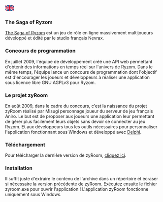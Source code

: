 [![en](/assets/lang-en.png)](README.md)

### The Saga of Ryzom
[The Saga of Ryzom](https://fr.wikipedia.org/wiki/Ryzom) est un jeu de rôle en ligne massivement multijoueurs développé et édité par le studio français Nevrax.

### Concours de programmation
En juillet 2009, l'équipe de développement créé une API web permettant d'obtenir des informations en temps réel sur l'univers de Ryzom. Dans le même temps, l'équipe lance un concours de programmation dont l'objectif est d'encourager les joueurs et développeurs à réaliser une application sous licence libre GNU AGPLv3 pour Ryzom.

### Le projet zyRoom
En août 2009, dans le cadre du concours, c'est la naissance du projet zyRoom réalisé par Misugi personnage joueur du serveur de jeu français Aniro. Le but est de proposer aux joueurs une application leur permettant de gérer plus facilement leurs objets sans devoir se connecter au jeu Ryzom. Et aux développeurs tous les outils nécessaires pour personnaliser l'application fonctionnant sous Windows et développé avec [Delphi](https://fr.wikipedia.org/wiki/Delphi_(langage)).

### Téléchargement
Pour télécharger la dernière version de zyRoom, [cliquez ici](https://github.com/misugi/zyroom/releases).

### Installation
Il suffit juste d'extraire le contenu de l'archive dans un répertoire et écraser si nécessaire la version précédente de zyRoom. Exécutez ensuite le fichier zyroom.exe pour ouvrir l'application !
L'application zyRoom fonctionne uniquement sous Windows.